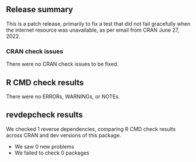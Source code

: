 ## Release summary

This is a patch release, primarily to fix a test that did not fail gracefully when the internet resource was unavailable, as per email from CRAN June 27, 2022.

### CRAN check issues

There were no CRAN check issues to be fixed.

## R CMD check results

There were no ERRORs, WARNINGs, or NOTEs.

## revdepcheck results

We checked 1 reverse dependencies, comparing R CMD check results across CRAN and dev versions of this package.

 * We saw 0 new problems
 * We failed to check 0 packages
